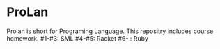 ProLan
======
Prolan is short for Programing Language. 
This repositry includes course homework.
#1-#3: SML
#4-#5: Racket
#6- : Ruby
